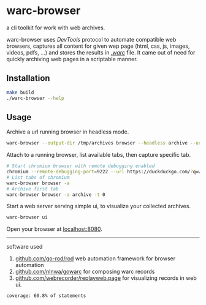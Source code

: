 # warc-browser

a cli toolkit for work with web archives.

warc-browser uses *DevTools* protocol to automate compatible web browsers, captures all content for given wep page (html, css, js, images, videos, pdfs, ...) and stores the results in *[.warc][warc-doc]* file. It came out of need for quickly archiving web pages in a scriptable manner. 
  

## Installation

```bash
make build
./warc-browser --help
```

## Usage

Archive a url running browser in headless mode.

```bash
warc-browser --output-dir /tmp/archives browser --headless archive --url http://example.com
```

Attach to a running browser, list available tabs, then capture specific tab. 

```bash
# Start chromium browser with remote debugging enabled
chromium --remote-debugging-port=9222 --url https://duckduckgo.com/?q=web+archive
# List tabs of chromium
warc-browser browser -a
# Archive first tab
warc-browser browser -a archive -t 0
```

Start a web server serving simple ui, to visualize your collected archives.

```bash
warc-browser ui
```

Open your browser at [localhost:8080](http://localhost:8080).

---

software used 

1. [github.com/go-rod/rod][go-rod/rod] web automation framework for browser automation
2. [github.com/nlnwa/gowarc][nlnwa/gowarc] for composing warc records
3. [github.com/webrecorder/replayweb.page][webrecorder/replayweb.page] for visualizing records in web ui.


```
coverage: 60.8% of statements
```

[nlnwa/gowarc]: https://github.com/nlnwa/gowarc
[go-rod/rod]: https://github.com/go-rod/rod
[warc-doc]: https://iipc.github.io/warc-specifications/specifications/warc-format/warc-1.1/
[webrecorder/replayweb.page]: https://github.com/webrecorder/replayweb.page
